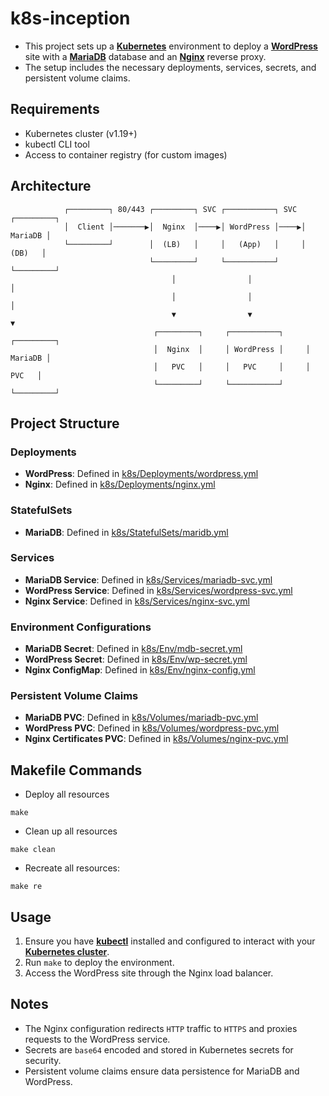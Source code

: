 # k8s-inception
* This project sets up a [**Kubernetes**](https://kubernetes.io/) environment to deploy a [**WordPress**](https://wordpress.org/) site with a [**MariaDB**](https://mariadb.org/) database and an [**Nginx**](https://nginx.org/) reverse proxy.
* The setup includes the necessary deployments, services, secrets, and persistent volume claims.

## Requirements
* Kubernetes cluster (v1.19+)
* kubectl CLI tool
* Access to container registry (for custom images)

## Architecture

```
            ┌─────────┐ 80/443 ┌─────────┐ SVC ┌───────────┐ SVC ┌─────────┐
            │  Client │───────▶│  Nginx  │────▶│ WordPress │────▶│ MariaDB │
            └─────────┘        │  (LB)   │     │   (App)   │     │  (DB)   │
                               └─────────┘     └───────────┘     └─────────┘
                                    │                │                │
                                    │                │                │
                                    ▼                ▼                ▼
                                ┌─────────┐     ┌───────────┐     ┌─────────┐
                                │  Nginx  │     │ WordPress │     │ MariaDB │
                                │   PVC   │     │   PVC     │     │   PVC   │
                                └─────────┘     └───────────┘     └─────────┘
```

## Project Structure   
### Deployments
- **WordPress**: Defined in [k8s/Deployments/wordpress.yml](k8s/Deployments/wordpress.yml)
- **Nginx**: Defined in [k8s/Deployments/nginx.yml](k8s/Deployments/nginx.yml)

### StatefulSets
- **MariaDB**: Defined in [k8s/StatefulSets/maridb.yml](k8s/StatefulSets/maridb.yml)

### Services
- **MariaDB Service**: Defined in [k8s/Services/mariadb-svc.yml](k8s/Services/mariadb-svc.yml)
- **WordPress Service**: Defined in [k8s/Services/wordpress-svc.yml](k8s/Services/wordpress-svc.yml)
- **Nginx Service**: Defined in [k8s/Services/nginx-svc.yml](k8s/Services/nginx-svc.yml)

### Environment Configurations
- **MariaDB Secret**: Defined in [k8s/Env/mdb-secret.yml](k8s/Env/mdb-secret.yml)
- **WordPress Secret**: Defined in [k8s/Env/wp-secret.yml](k8s/Env/wp-secret.yml)
- **Nginx ConfigMap**: Defined in [k8s/Env/nginx-config.yml](k8s/Env/nginx-config.yml)

### Persistent Volume Claims
- **MariaDB PVC**: Defined in [k8s/Volumes/mariadb-pvc.yml](k8s/Volumes/mariadb-pvc.yml)
- **WordPress PVC**: Defined in [k8s/Volumes/wordpress-pvc.yml](k8s/Volumes/wordpress-pvc.yml)
- **Nginx Certificates PVC**: Defined in [k8s/Volumes/nginx-pvc.yml](k8s/Volumes/nginx-pvc.yml)

## Makefile Commands
* Deploy all resources
```
make
```
* Clean up all resources
```
make clean
```
* Recreate all resources:
```
make re
```

## Usage
1. Ensure you have [**kubectl**]() installed and configured to interact with your [**Kubernetes cluster**]().
2. Run `make` to deploy the environment.
3. Access the WordPress site through the Nginx load balancer.

## Notes
* The Nginx configuration redirects `HTTP` traffic to `HTTPS` and proxies requests to the WordPress service.
* Secrets are `base64` encoded and stored in Kubernetes secrets for security.
* Persistent volume claims ensure data persistence for MariaDB and WordPress.